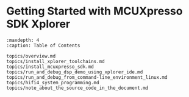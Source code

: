 # Getting Started with MCUXpresso SDK Xplorer


```{tocTree}
:maxdepth: 4
:caption: Table of Contents

topics/overview.md
topics/install_xplorer_toolchains.md
topics/install_mcuxpresso_sdk.md
topics/run_and_debug_dsp_demo_using_xplorer_ide.md
topics/run_and_debug_from_command-line_environment_linux.md
topics/hifi4_system_programming.md
topics/note_about_the_source_code_in_the_document.md
```